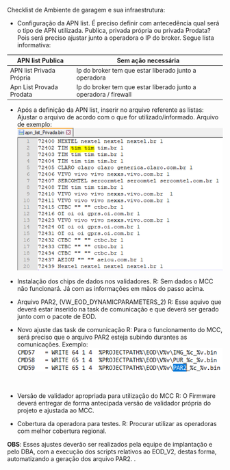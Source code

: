 Checklist de Ambiente de garagem e sua infraestrutura: 


- Configuração da APN list. 
  É preciso definir com antecedência qual será o tipo de APN utilizada. Publica, privada própria ou privada Prodata?
Pois será preciso ajustar junto a operadora o IP do broker.
Segue lista informativa:<br>

| APN list Publica | Sem ação necessária |
|--|--|
| APN list Privada Própria | Ip do broker tem que estar liberado junto a operadora |
| Apn List Provada Prodata | Ip do broker tem que estar liberado junto a operadora / firewall  |

- Após a definição da APN list, inserir no arquivo referente as listas:<br>
Ajustar o arquivo de acordo com o que for utilizado/informado.
Arquivo de exemplo:
![image.png](/.attachments/image-5b8c7888-26ec-4b71-9bf2-4cafbfd871e1.png)

- Instalação dos chips de dados nos validadores.
  R: Sem dados o MCC não funcionará. Já com as informações em mãos do passo acima.

- Arquivo PAR2, (VW_EOD_DYNAMICPARAMETERS_2)
   R: Esse aquivo que deverá estar inserido na task de comunicação e que deverá ser gerado junto com o pacote de EOD.    

- Novo ajuste das task de comunicação
  R: Para o funcionamento do MCC, será preciso que o arquivo PAR2 esteja subindo durantes as comunicações. 
Exemplo: 
![image.png](/.attachments/image-910d1c39-27eb-402a-ba45-70fb6b2e449d.png)
<BR>



- Versão de validador apropriada para utilização do MCC
  R: O Firmware deverá entregar de forma antecipada versão de validador própria do projeto e ajustada ao MCC.

- Cobertura da operadora para testes.
  R: Procurar utilizar as operadoras com melhor cobertura regional.



**OBS**: Esses ajustes deverão ser realizados pela equipe de implantação e pelo DBA, com a execução dos scripts relativos ao EOD_V2, destas forma, automatizando a geração dos arquivo PAR2.
.